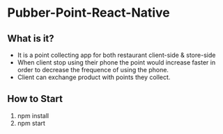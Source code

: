 # Pubber-Point-React-Native
## What is it?
- It is a point collecting app for both restaurant client-side & store-side
- When client stop using their phone the point would increase faster in order to decrease the frequence of using the phone.
- Client can exchange product with points they collect.

## How to Start
  1. npm install
  2. npm start
